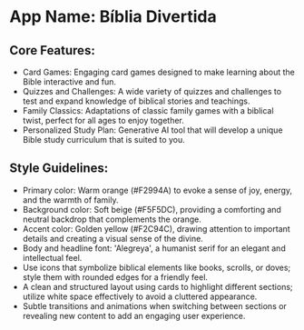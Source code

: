# **App Name**: Bíblia Divertida

## Core Features:

- Card Games: Engaging card games designed to make learning about the Bible interactive and fun.
- Quizzes and Challenges: A wide variety of quizzes and challenges to test and expand knowledge of biblical stories and teachings.
- Family Classics: Adaptations of classic family games with a biblical twist, perfect for all ages to enjoy together.
- Personalized Study Plan: Generative AI tool that will develop a unique Bible study curriculum that is suited to you.

## Style Guidelines:

- Primary color: Warm orange (#F2994A) to evoke a sense of joy, energy, and the warmth of family.
- Background color: Soft beige (#F5F5DC), providing a comforting and neutral backdrop that complements the orange.
- Accent color: Golden yellow (#F2C94C), drawing attention to important details and creating a visual sense of the divine.
- Body and headline font: 'Alegreya', a humanist serif for an elegant and intellectual feel.
- Use icons that symbolize biblical elements like books, scrolls, or doves; style them with rounded edges for a friendly feel.
- A clean and structured layout using cards to highlight different sections; utilize white space effectively to avoid a cluttered appearance.
- Subtle transitions and animations when switching between sections or revealing new content to add an engaging user experience.